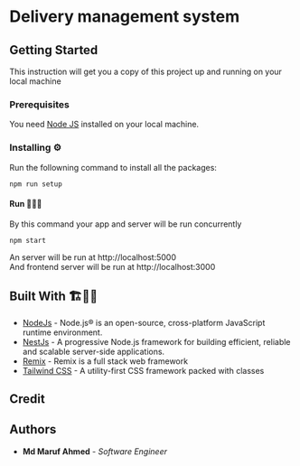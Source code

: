 # Delivery management system

<!-- ### [Demo](https://basic-express-authentication.herokuapp.com/) -->

## Getting Started

This instruction will get you a copy of this project up and running on your local machine

### Prerequisites

You need [Node JS](https://nodejs.org) installed on your local machine.

### Installing ⚙️

Run the followning command to install all the packages:

```
npm run setup
```

#### Run 🏃🏻‍♂️

By this command your app and server will be run concurrently

```
npm start
```

An server will be run at http://localhost:5000 <br/>
And frontend server will be run at http://localhost:3000

## Built With 🏗️👷🏻

-   [NodeJs](https://nodejs.org/en/) - Node.js® is an open-source, cross-platform JavaScript runtime environment.
-   [NestJs](https://nestjs.com/) - A progressive Node.js framework for building efficient, reliable and scalable server-side applications.
-   [Remix](https://remix.run/) - Remix is a full stack web framework
-   [Tailwind CSS](https://tailwindcss.com/) - A utility-first CSS framework packed with classes

## Credit

## Authors

-   **Md Maruf Ahmed** - _Software Engineer_
